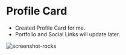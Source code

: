 # Profile Card

- Created Profile Card for me. 
- Portfolio and Social Links will update later.

![screenshot-rocks](https://user-images.githubusercontent.com/104470671/191900143-f7df9186-5373-4a35-ae0f-ff6fd1c366b0.png)
